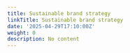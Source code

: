 ```yaml
---
title: Sustainable brand strategy
linkTitle: Sustainable brand strategy
date: '2025-04-29T17:10:00Z'
weight: 0
description: No content
---
```



